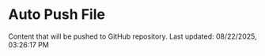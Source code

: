 # Auto Push File

Content that will be pushed to GitHub repository.
Last updated: 08/22/2025, 03:26:17 PM